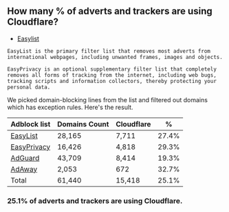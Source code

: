 ## How many % of adverts and trackers are using Cloudflare?


- [Easylist](https://web.archive.org/web/20210516110248/https://easylist.to/)
```
EasyList is the primary filter list that removes most adverts from international webpages, including unwanted frames, images and objects.

EasyPrivacy is an optional supplementary filter list that completely removes all forms of tracking from the internet, including web bugs, tracking scripts and information collectors, thereby protecting your personal data.
```


We picked domain-blocking lines from the list and filtered out domains which has exception rules.
Here's the result.


| Adblock list | Domains Count | Cloudflare | % |
| --- | --- | --- | --- |
| [EasyList](https://easylist.to/easylist/easylist.txt) | 28,165 | 7,711 | 27.4% |
| [EasyPrivacy](https://easylist.to/easylist/easyprivacy.txt) | 16,426 | 4,818 | 29.3% |
| [AdGuard](https://adguardteam.github.io/AdGuardSDNSFilter/Filters/filter.txt) | 43,709 | 8,414 | 19.3% |
| [AdAway](https://raw.githubusercontent.com/AdAway/adaway.github.io/master/hosts.txt) | 2,053 | 672 | 32.7% |
| Total | 61,440 | 15,418 | 25.1% |


### 25.1% of adverts and trackers are using Cloudflare.